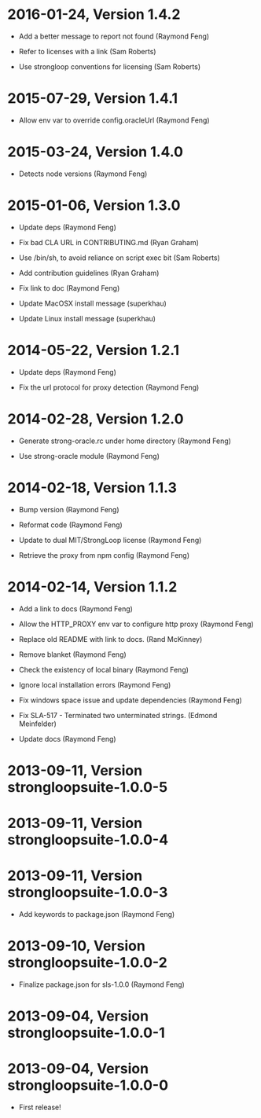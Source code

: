 2016-01-24, Version 1.4.2
=========================

 * Add a better message to report not found (Raymond Feng)

 * Refer to licenses with a link (Sam Roberts)

 * Use strongloop conventions for licensing (Sam Roberts)


2015-07-29, Version 1.4.1
=========================

 * Allow env var to override config.oracleUrl (Raymond Feng)


2015-03-24, Version 1.4.0
=========================

 * Detects node versions (Raymond Feng)


2015-01-06, Version 1.3.0
=========================

 * Update deps (Raymond Feng)

 * Fix bad CLA URL in CONTRIBUTING.md (Ryan Graham)

 * Use /bin/sh, to avoid reliance on script exec bit (Sam Roberts)

 * Add contribution guidelines (Ryan Graham)

 * Fix link to doc (Raymond Feng)

 * Update MacOSX install message (superkhau)

 * Update Linux install message (superkhau)


2014-05-22, Version 1.2.1
=========================

 * Update deps (Raymond Feng)

 * Fix the url protocol for proxy detection (Raymond Feng)


2014-02-28, Version 1.2.0
=========================

 * Generate strong-oracle.rc under home directory (Raymond Feng)

 * Use strong-oracle module (Raymond Feng)


2014-02-18, Version 1.1.3
=========================

 * Bump version (Raymond Feng)

 * Reformat code (Raymond Feng)

 * Update to dual MIT/StrongLoop license (Raymond Feng)

 * Retrieve the proxy from npm config (Raymond Feng)


2014-02-14, Version 1.1.2
=========================

 * Add a link to docs (Raymond Feng)

 * Allow the HTTP_PROXY env var to configure http proxy (Raymond Feng)

 * Replace old README with link to docs. (Rand McKinney)

 * Remove blanket (Raymond Feng)

 * Check the existency of local binary (Raymond Feng)

 * Ignore local installation errors (Raymond Feng)

 * Fix windows space issue and update dependencies (Raymond Feng)

 * Fix SLA-517 - Terminated two unterminated strings. (Edmond Meinfelder)

 * Update docs (Raymond Feng)


2013-09-11, Version strongloopsuite-1.0.0-5
===========================================



2013-09-11, Version strongloopsuite-1.0.0-4
===========================================



2013-09-11, Version strongloopsuite-1.0.0-3
===========================================

 * Add keywords to package.json (Raymond Feng)


2013-09-10, Version strongloopsuite-1.0.0-2
===========================================

 * Finalize package.json for sls-1.0.0 (Raymond Feng)


2013-09-04, Version strongloopsuite-1.0.0-1
===========================================



2013-09-04, Version strongloopsuite-1.0.0-0
===========================================

 * First release!
